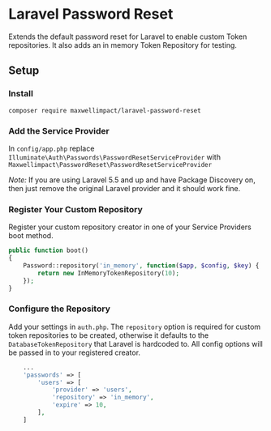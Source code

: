 # Laravel Password Reset
Extends the default password reset for Laravel to enable custom Token repositories. It also adds an in memory Token Repository for testing.

## Setup

### Install
`composer require maxwellimpact/laravel-password-reset`

### Add the Service Provider
In `config/app.php` replace `Illuminate\Auth\Passwords\PasswordResetServiceProvider` with `Maxwellimpact\PasswordReset\PasswordResetServiceProvider`

*Note:* If you are using Laravel 5.5 and up and have Package Discovery on, then just remove the original Laravel provider and it should work fine.  

### Register Your Custom Repository
Register your custom repository creator in one of your Service Providers boot method.
```php
public function boot()
{
    Password::repository('in_memory', function($app, $config, $key) {
        return new InMemoryTokenRepository(10);
    });
}
```

### Configure the Repository
Add your settings in `auth.php`. The `repository` option is required for custom token repositories to be created, otherwise it defaults to the `DatabaseTokenRepository` that Laravel is hardcoded to. All config options will be passed in to your registered creator.
```php
    ...
    'passwords' => [
        'users' => [
            'provider' => 'users',
            'repository' => 'in_memory',
            'expire' => 10,
        ],
    ]
```
 
